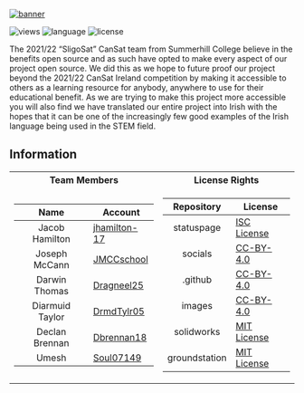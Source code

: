[![banner](https://raw.githubusercontent.com/sligosat/.github/main/profile/images/banner-hi-res.png)](https://sligosat.github.io/socials/)


![views](https://hits.seeyoufarm.com/api/count/incr/badge.svg?url=https%3A%2F%2Fgithub.com%2Fsligosat&count_bg=%230EC4F3&title_bg=%23555555&icon=&icon_color=%23E7E7E7&title=views+%28day%2Ftotal%29&edge_flat=true)
![language](https://img.shields.io/badge/language-english-99cc00?style=flat-square)
![license](https://img.shields.io/badge/license-various%20licenses-blueviolet?style=flat-square)

The 2021/22 “SligoSat” CanSat team from Summerhill College believe in the benefits open source and as such have opted to make every aspect of our project open source. We did this as we hope to future proof our project beyond the 2021/22 CanSat Ireland competition by making it accessible to others as a learning resource for anybody, anywhere to use for their educational benefit. As we are trying to make this project more accessible you will also find we have translated our entire project into Irish with the hopes that it can be one of the increasingly few good examples of the Irish language being used in the STEM field.

## Information

<table>
<tr><th>Team Members</th><th>License Rights</th></tr>
<tr><td>

| Name | Account     |
|:----------:|-------------|
| Jacob Hamilton | [jhamilton-17](https://github.com/jhamilton-17) |
| Joseph McCann    | [JMCCschool](https://github.com/JMCCschool)   |
| Darwin Thomas    | [Dragneel25](https://github.com/Dragneel25)   |
| Diarmuid Taylor |[DrmdTylr05](https://github.com/DrmdTylr05)   |
| Declan Brennan | [Dbrennan18](https://github.com/Dbrennan18) |
| Umesh | [Soul07149](https://github.com/Soul07149) |

</td><td>

| Repository | License     |
|:----------:|-------------|
| statuspage | [ISC License](https://raw.githubusercontent.com/sligosat/statuspage/main/LICENSE) |
| socials    | [CC-BY-4.0](https://raw.githubusercontent.com/sligosat/socials/gh-pages/LICENSE.txt)   |
| .github    | [CC-BY-4.0](https://raw.githubusercontent.com/sligosat/.github/main/LICENSE.txt)   |
| images     | [CC-BY-4.0](https://raw.githubusercontent.com/sligosat/images/main/LICENSE.txt)   |
| solidworks | [MIT License](https://raw.githubusercontent.com/sligosat/solidworks/main/LICENSE) |
| groundstation | [MIT License](https://raw.githubusercontent.com/sligosat/groundstation/main/LICENSE.txt) |

</td></tr> </table>
